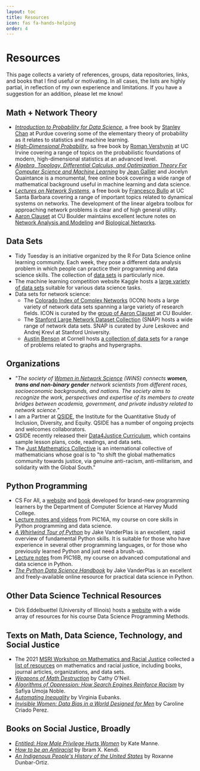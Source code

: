 ```yaml
---
layout: toc
title: Resources
icon: fas fa-hands-helping
order: 4
---
```


# Resources

This page collects a variety of references, groups, data repositories, links, and books that I find useful or motivating. In all cases, the lists are highly partial, in reflection of my own experience and limitations. If you have a suggestion for an addition, please let me know! 

## Math + Network Theory

- [*Introduction to Probability for Data Science*](https://probability4datascience.com/?source=techstories.org), a free book by [Stanley Chan](https://engineering.purdue.edu/ChanGroup/stanleychan.html) at Purdue covering some of the elementary theory of probability as it relates to statistics and machine learning. 
- [*High-Dimensional Probability*](https://www.math.uci.edu/~rvershyn/papers/HDP-book/HDP-book.pdf), sa free book by [Roman Vershynin](https://www.math.uci.edu/~rvershyn/) at UC Irvine covering a range of topics on the probabilistic foundations of modern, high-dimensional statistics at an advanced level. 
- [*Algebra, Topology, Differential Calculus, and Optimization Theory For Computer Science and Machine Learning*](https://www.cis.upenn.edu/~jean/math-deep.pdf) by [Jean Gallier](https://www.cis.upenn.edu/~jean/home.html) and Jocelyn Quaintance is a monumental, free online book covering a wide range of mathematical background useful in machine learning and data science. 
- [*Lectures on Network Systems*](http://motion.me.ucsb.edu/book-lns/), a free book by [Francesco Bullo](http://motion.me.ucsb.edu/) at UC Santa Barbara covering a range of important topics related to dynamical systems on networks. The development of the linear algebra toolbox for approaching network problems is clear and of high general utility.   
- [Aaron Clauset](https://aaronclauset.github.io/) at CU Boulder maintains excellent lecture notes on [Network Analysis and Modeling](https://aaronclauset.github.io/courses/5352/) and [Biological Networks](https://aaronclauset.github.io/courses/3352/). 

## Data Sets

- Tidy Tuesday is an initiative organized by the R For Data Science online learning community. Each week, they pose a different data analysis problem in which people can practice their programming and data science skills. The collection of [data sets](https://github.com/rfordatascience/tidytuesday) is particularly nice. 
- The machine learning competition website Kaggle hosts a [large variety of data sets](https://www.kaggle.com/datasets) suitable for various data science tasks.  
- Data sets for network science: 
    - The [Colorado Index of Complex Networks](https://icon.colorado.edu/#!/) (ICON) hosts a large variety of network data sets spanning a large variety of research fields. ICON is curated by the [group of Aaron Clauset](https://aaronclauset.github.io) at CU Boulder. 
    - The [Stanford Large Network Dataset Collection](https://snap.stanford.edu/data/) (SNAP) hosts a wide range of network data sets. SNAP is curated by Jure Leskovec and Andrej Krevl at Stanford University. 
    - [Austin Benson](https://www.cs.cornell.edu/~arb/) at Cornell hosts [a collection of data sets](https://www.cs.cornell.edu/~arb/data/) for a range of problems related to graphs and hypergraphs. 

## Organizations

- *"The society of [Women in Network Science](https://www.networkscienceinstitute.org/wins) (WiNS) connects **women, trans and non-binary gender** network scientists from different races, socioeconomic backgrounds, and nations. The society aims to recognize the work, perspectives and expertise of its members to create bridges between academia, government, and private industry related to network science."* 
- I am a Partner at [QSIDE](https://qsideinstitute.org/), the Institute for the Quantitative Study of Inclusion, Diversity, and Equity. QSIDE has a number of ongoing projects and welcomes collaborators. 
- QSIDE recently released their [Data4Justice Curriculum](https://qsideinstitute.org/qside-data4justice-curriculum-outline/), which contains sample lesson plans, code, readings, and data sets. 
- The [Just Mathematics Collective](https://www.justmathematicscollective.net/) is an international collective of mathematicians whose goal is to "to shift the global mathematics community towards justice, via genuine anti-racism, anti-militarism, and solidarity with the Global South."

## Python Programming

- CS For All, a [website](https://www.cs.hmc.edu/twiki/bin/view/CSforAll) and [book](https://www.cs.hmc.edu/twiki/bin/view/CSforAll) developed for brand-new programming learners by the Department of Computer Science at Harvey Mudd College. 
- [Lecture notes and videos](https://philchodrow.github.io/PIC16A/schedule/) from PIC16A, my course on core skills in Python programming and data science. 
- [*A Whirlwind Tour of Python*](https://jakevdp.github.io/WhirlwindTourOfPython/) by Jake VanderPlas is an excellent, rapid overview of fundamental Python skills. It is suitable for those who have experience in several other programming languages, or for those who previously learned Python and just need a brush-up.  
- [Lecture notes](https://philchodrow.github.io/PIC16B/schedule/) from PIC16B, my course on advanced computational and data science in Python.  
- [*The Python Data Science Handbook*](https://jakevdp.github.io/PythonDataScienceHandbook/) by Jake VanderPlas is an excellent and freely-available online resource for practical data science in Python. 

## Other Data Science Technical Resources 

- Dirk Eddelbuettel (University of Illinois) hosts a [website](https://stat447.com) with a wide array of resources for his course Data Science Programming Methods.

## Texts on Math, Data Science, Technology, and Social Justice

- The 2021 [MSRI Workshop on Mathematics and Racial Justice](https://www.msri.org/workshops/1012) collected a [list of resources](https://docs.google.com/document/d/1-40eCiJdlOIxDWnALv-kqO5-0c5NH1M857-_kTj-GeE/edit?usp=sharing) on mathematics and racial justice, including books, journal articles, organizations, and data sets.
- [*Weapons of Math Destruction*](https://bookshop.org/books/weapons-of-math-destruction-how-big-data-increases-inequality-and-threatens-democracy/9780553418835) by Cathy O'Neil.
- [*Algorithms of Oppression: How Search Engines Reinforce Racism*](https://bookshop.org/books/algorithms-of-oppression-how-search-engines-reinforce-racism/9781479837243) by Safiya Umoja Noble.
- [*Automating Inequality*](https://bookshop.org/books/automating-inequality-how-high-tech-tools-profile-police-and-punish-the-poor/9781250215789) by Virginia Eubanks.
- [*Invisible Women: Data Bias in a World Designed for Men*](https://bookshop.org/books/invisible-women-data-bias-in-a-world-designed-for-men/9781419735219) by Caroline Criado Perez. 

## Books on Social Justice, Broadly

- [*Entitled: How Male Privilege Hurts Women*](https://bookshop.org/books/entitled-how-male-privilege-hurts-women/9781984826558) by Kate Manne. 
- [*How to be an Antiracist*](https://bookshop.org/books/how-to-be-an-antiracist/9780525509288) by Ibram X. Kendi. 
- [*An Indigenous People's History of the United States*](https://bookshop.org/books/an-indigenous-peoples-history-of-the-united-states/9780807057834) by Roxanne Dunbar-Ortiz. 